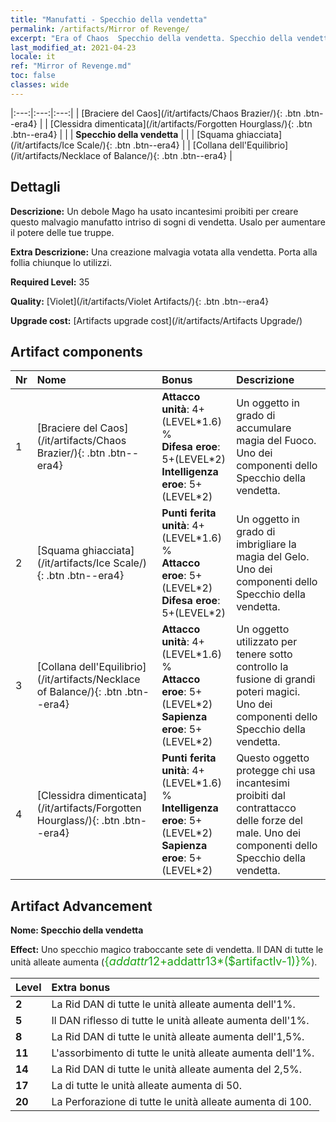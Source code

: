```yaml
---
title: "Manufatti - Specchio della vendetta"
permalink: /artifacts/Mirror of Revenge/
excerpt: "Era of Chaos  Specchio della vendetta. Specchio della vendetta Un debole Mago ha usato incantesimi proibiti per creare questo malvagio manufatto intriso di sogni di vendetta. Usalo per aumentare il potere delle tue truppe."
last_modified_at: 2021-04-23
locale: it
ref: "Mirror of Revenge.md"
toc: false
classes: wide
---
```


  |:---:|:---:|:---:| 
  | [Braciere del Caos](/it/artifacts/Chaos Brazier/){: .btn .btn--era4} |   | [Clessidra dimenticata](/it/artifacts/Forgotten Hourglass/){: .btn .btn--era4} | 
  |   | **Specchio della vendetta** |  | 
  | [Squama ghiacciata](/it/artifacts/Ice Scale/){: .btn .btn--era4} |   | [Collana dell'Equilibrio](/it/artifacts/Necklace of Balance/){: .btn .btn--era4} | 


## Dettagli

 **Descrizione:** Un debole Mago ha usato incantesimi proibiti per creare questo malvagio manufatto intriso di sogni di vendetta. Usalo per aumentare il potere delle tue truppe.

 **Extra Descrizione:** Una creazione malvagia votata alla vendetta. Porta alla follia chiunque lo utilizzi.

 **Required Level:** 35

 **Quality:** [Violet](/it/artifacts/Violet Artifacts/){: .btn .btn--era4}

 **Upgrade cost:** [Artifacts upgrade cost](/it/artifacts/Artifacts Upgrade/)



## Artifact components

  | Nr |    Nome    |   Bonus | Descrizione | 
  |:---|:-----------|:--------|:------------| 
  | 1 | [Braciere del Caos](/it/artifacts/Chaos Brazier/){: .btn .btn--era4} | **Attacco unità**: 4+(LEVEL\*1.6) %<br/>**Difesa eroe**: 5+(LEVEL\*2)<br/>**Intelligenza eroe**: 5+(LEVEL\*2) | Un oggetto in grado di accumulare magia del Fuoco. Uno dei componenti dello Specchio della vendetta. | 
  | 2 | [Squama ghiacciata](/it/artifacts/Ice Scale/){: .btn .btn--era4} | **Punti ferita unità**: 4+(LEVEL\*1.6) %<br/>**Attacco eroe**: 5+(LEVEL\*2)<br/>**Difesa eroe**: 5+(LEVEL\*2) | Un oggetto in grado di imbrigliare la magia del Gelo. Uno dei componenti dello Specchio della vendetta. | 
  | 3 | [Collana dell'Equilibrio](/it/artifacts/Necklace of Balance/){: .btn .btn--era4} | **Attacco unità**: 4+(LEVEL\*1.6) %<br/>**Attacco eroe**: 5+(LEVEL\*2)<br/>**Sapienza eroe**: 5+(LEVEL\*2) | Un oggetto utilizzato per tenere sotto controllo la fusione di grandi poteri magici. Uno dei componenti dello Specchio della vendetta. | 
  | 4 | [Clessidra dimenticata](/it/artifacts/Forgotten Hourglass/){: .btn .btn--era4} | **Punti ferita unità**: 4+(LEVEL\*1.6) %<br/>**Intelligenza eroe**: 5+(LEVEL\*2)<br/>**Sapienza eroe**: 5+(LEVEL\*2) | Questo oggetto protegge chi usa incantesimi proibiti dal contrattacco delle forze del male. Uno dei componenti dello Specchio della vendetta. | 


## Artifact Advancement

 **Nome: Specchio della vendetta**

 **Effect:** Uno specchio magico traboccante sete di vendetta. Il DAN di tutte le unità alleate aumenta (<span style="color: #1ca216;font-size:18px">{$addattr12+$addattr13*($artifactlv-1)}%</span>).

  |  Level  |    Extra bonus  | 
  |:--------|:----------------| 
  | **2** | La Rid DAN di tutte le unità alleate aumenta dell'1%. | 
  | **5** | Il DAN riflesso di tutte le unità alleate aumenta dell'1%. | 
  | **8** | La Rid DAN di tutte le unità alleate aumenta dell'1,5%. | 
  | **11** | L'assorbimento di tutte le unità alleate aumenta dell'1%. | 
  | **14** | La Rid DAN di tutte le unità alleate aumenta del 2,5%. | 
  | **17** | La <parata> di tutte le unità alleate aumenta di 50. | 
  | **20** | La Perforazione di tutte le unità alleate aumenta di 100. | 
